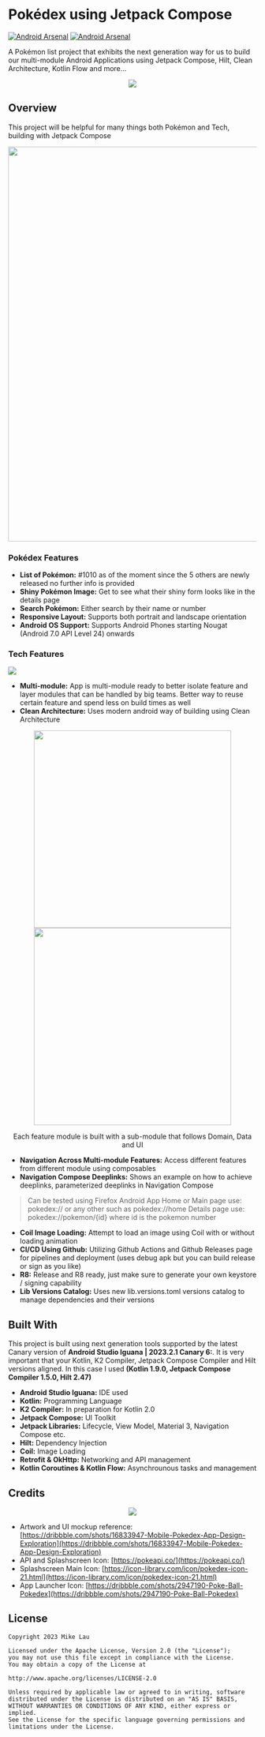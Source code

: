 # Pokédex using Jetpack Compose
[![Android Arsenal](https://img.shields.io/badge/X-mike14u-blue.svg)](https://www.x.com/mike14u)
[![Android Arsenal](https://img.shields.io/badge/Github-mike14u-ff69b4.svg)](https://github.com/mike14u)

A Pokémon list project that exhibits the next generation way for us to build our multi-module Android Applications using Jetpack Compose, Hilt, Clean Architecture, Kotlin Flow and more...

<p align="center">
<img src="https://raw.githubusercontent.com/mike14u/pokedex/main/images/showcase.png" />
</p>

## Overview

This project will be helpful for many things both Pokémon and Tech, building with Jetpack Compose

<img src="https://raw.githubusercontent.com/mike14u/pokedex/main/images/gif.gif" height="800" />

### Pokédex Features
* **List of Pokémon:** #1010 as of the moment since the 5 others are newly released no further info is provided
* **Shiny Pokémon Image:** Get to see what their shiny form looks like in the details page
* **Search Pokémon:** Either search by their name or number
* **Responsive Layout:** Supports both portrait and landscape orientation
* **Android OS Support:** Supports Android Phones starting Nougat (Android 7.0 API Level 24) onwards

### Tech Features
<img src="https://raw.githubusercontent.com/mike14u/pokedex/main/images/directory.png" />

* **Multi-module:** App is multi-module ready to better isolate feature and layer modules that can be handled by big teams. Better way to reuse certain feature and spend less on build times as well
* **Clean Architecture:** Uses modern android way of building using Clean Architecture

<p align="center">
<img src="https://encrypted-tbn0.gstatic.com/images?q=tbn:ANd9GcQPxJYFYDDFI8-kdeuQrCEkocLizXyUhbsTyQ" width="400"/>
<img src="https://miro.medium.com/v2/resize:fit:1400/1*vcnYWWn_zhNk6I30meBaPg.png" width="400"/>
</p>
<p align="center">
Each feature module is built with a sub-module that follows Domain, Data and UI
</p>

* **Navigation Across Multi-module Features:** Access different features from different module using composables
* **Navigation Compose Deeplinks:** Shows an example on how to achieve deeplinks, parameterized deeplinks in Navigation Compose

> Can be tested using Firefox Android App
> Home or Main page use:
> pokedex:// or any other such as pokedex://home
> Details page use:
> pokedex://pokemon/{id} where id is the pokemon number

* **Coil Image Loading:** Attempt to load an image using Coil with or without loading animation
* **CI/CD Using Github:** Utilizing Github Actions and Github Releases page for pipelines and deployment (uses debug apk but you can build release or sign as you like)
* **R8:** Release and R8 ready, just make sure to generate your own keystore / signing capability
* **Lib Versions Catalog:** Uses new lib.versions.toml versions catalog to manage dependencies and their versions

## Built With

This project is built using next generation tools supported by the latest Canary version of **Android Studio Iguana | 2023.2.1 Canary 6:**. It is very important that your Kotlin, K2 Compiler, Jetpack Compose Compiler and Hilt versions aligned. In this case I used **(Kotlin 1.9.0, Jetpack Compose Compiler 1.5.0, Hilt 2.47)**

* **Android Studio Iguana:** IDE used
* **Kotlin:** Programming Language
* **K2 Compiler:** In preparation for Kotlin 2.0
* **Jetpack Compose:** UI Toolkit
* **Jetpack Libraries:** Lifecycle, View Model, Material 3, Navigation Compose etc.
* **Hilt:** Dependency Injection
* **Coil:** Image Loading
* **Retrofit & OkHttp:** Networking and API management
* **Kotlin Coroutines & Kotlin Flow:** Asynchrounous tasks and management

## Credits

<p align="center">
<img src="https://cdn.dribbble.com/users/1767024/screenshots/16833947/media/c9ba6952aa78a2e8365a9c03c1feec41.jpg?resize=1000x750&vertical=center" />
</p>

* Artwork and UI mockup reference: [https://dribbble.com/shots/16833947-Mobile-Pokedex-App-Design-Exploration](https://dribbble.com/shots/16833947-Mobile-Pokedex-App-Design-Exploration)
* API and Splashscreen Icon: [https://pokeapi.co/](https://pokeapi.co/)
* Splashscreen Main Icon: [https://icon-library.com/icon/pokedex-icon-21.html](https://icon-library.com/icon/pokedex-icon-21.html)
* App Launcher Icon: [https://dribbble.com/shots/2947190-Poke-Ball-Pokedex](https://dribbble.com/shots/2947190-Poke-Ball-Pokedex)

## License

```
Copyright 2023 Mike Lau

Licensed under the Apache License, Version 2.0 (the "License");
you may not use this file except in compliance with the License.
You may obtain a copy of the License at

http://www.apache.org/licenses/LICENSE-2.0

Unless required by applicable law or agreed to in writing, software
distributed under the License is distributed on an "AS IS" BASIS,
WITHOUT WARRANTIES OR CONDITIONS OF ANY KIND, either express or implied.
See the License for the specific language governing permissions and
limitations under the License.
```
